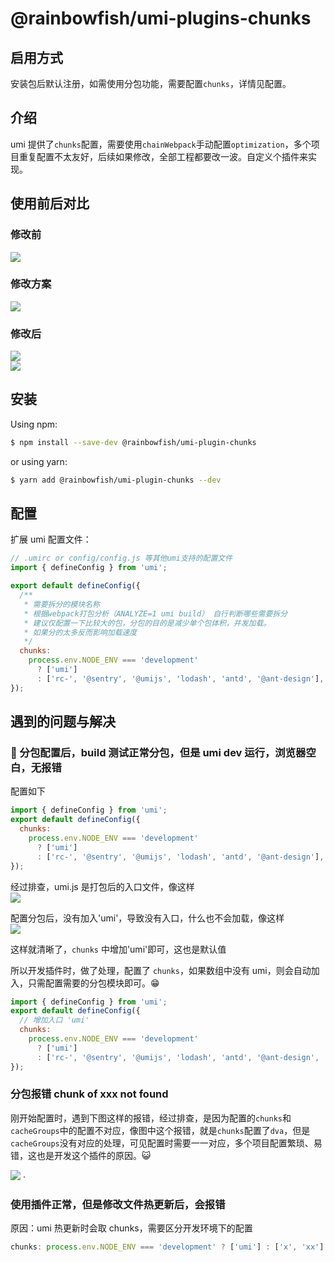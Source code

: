 # @rainbowfish/umi-plugins-chunks

## 启用方式

安装包后默认注册，如需使用分包功能，需要配置`chunks`，详情见配置。

## 介绍

umi 提供了`chunks`配置，需要使用`chainWebpack`手动配置`optimization`，多个项目重复配置不太友好，后续如果修改，全部工程都要改一波。自定义个插件来实现。

## 使用前后对比

### 修改前

![](https://tva1.sinaimg.cn/large/008i3skNly1gpvnnwkbvrj31hy0u07lx.jpg)

### 修改方案

![](https://tva1.sinaimg.cn/large/008i3skNly1gpvnrom21vj31g00u0nfa.jpg)

### 修改后

![](https://tva1.sinaimg.cn/large/008i3skNly1gpvnthrz6ij31mo0u01ku.jpg)  
![](https://tva1.sinaimg.cn/large/008i3skNly1gpvnu2k46uj31n50u01kx.jpg)

## 安装

Using npm:

```bash
$ npm install --save-dev @rainbowfish/umi-plugin-chunks
```

or using yarn:

```bash
$ yarn add @rainbowfish/umi-plugin-chunks --dev
```

## 配置

扩展 umi 配置文件：

```js
// .umirc or config/config.js 等其他umi支持的配置文件
import { defineConfig } from 'umi';

export default defineConfig({
  /**
   * 需要拆分的模块名称
   * 根据webpack打包分析（ANALYZE=1 umi build） 自行判断哪些需要拆分
   * 建议仅配置一下比较大的包，分包的目的是减少单个包体积，并发加载。
   * 如果分的太多反而影响加载速度
   */
  chunks:
    process.env.NODE_ENV === 'development'
      ? ['umi']
      : ['rc-', '@sentry', '@umijs', 'lodash', 'antd', '@ant-design'],
});
```

## 遇到的问题与解决

###  分包配置后，build 测试正常分包，但是 umi dev 运行，浏览器空白，无报错

配置如下

```js
import { defineConfig } from 'umi';
export default defineConfig({
  chunks:
    process.env.NODE_ENV === 'development'
      ? ['umi']
      : ['rc-', '@sentry', '@umijs', 'lodash', 'antd', '@ant-design'],
});
```

经过排查，umi.js 是打包后的入口文件，像这样  
![](https://tva1.sinaimg.cn/large/008i3skNly1gpvtweoeejj318q09qmyq.jpg)

配置分包后，没有加入'umi'，导致没有入口，什么也不会加载，像这样  
![](https://tva1.sinaimg.cn/large/008i3skNly1gpvtzrgv16j31ci0e4gr1.jpg)

这样就清晰了，`chunks` 中增加'umi'即可，这也是默认值

所以开发插件时，做了处理，配置了 `chunks`，如果数组中没有 umi，则会自动加入，只需配置需要的分包模块即可。😁

```js
import { defineConfig } from 'umi';
export default defineConfig({
  // 增加入口 'umi'
  chunks:
    process.env.NODE_ENV === 'development'
      ? ['umi']
      : ['rc-', '@sentry', '@umijs', 'lodash', 'antd', '@ant-design', 'umi'],
});
```

### 分包报错 chunk of xxx not found

刚开始配置时，遇到下图这样的报错，经过排查，是因为配置的`chunks`和`cacheGroups`中的配置不对应，像图中这个报错，就是`chunks`配置了`dva`，但是`cacheGroups`没有对应的处理，可见配置时需要一一对应，多个项目配置繁琐、易错，这也是开发这个插件的原因。😺

![](https://tva1.sinaimg.cn/large/008i3skNly1gpvx1e3h9tj31ya0tm4jv.jpg) ·

### 使用插件正常，但是修改文件热更新后，会报错

原因：umi 热更新时会取 chunks，需要区分开发环境下的配置

```js
chunks: process.env.NODE_ENV === 'development' ? ['umi'] : ['x', 'xx'];
```
